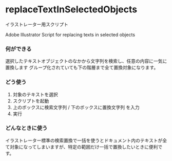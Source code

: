 # replaceTextInSelectedObjects
イラストレーター用スクリプト

Adobe Illustrator Script for replacing texts in selected objects


### 何ができる
選択したテキストオブジェクトのなかから文字列を検索し、任意の内容に一気に置換します
グループ化されていても下の階層まで全て置換対象になります。

### どう使う
1. 対象のテキストを選択
2. スクリプトを起動
3. 上のボックスに検索文字列 / 下のボックスに置換文字列 を入力
4. 実行

### どんなときに使う
イラストレーター標準の検索置換で一括を使うとドキュメント内のテキストが全て対象になってしまいますが、特定の範囲だけ一括で置換したいときに便利です。
